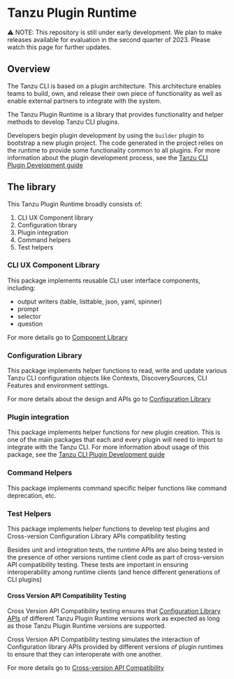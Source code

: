 # Tanzu Plugin Runtime

:warning: NOTE: This repository is still under early development. We plan to
make releases available for evaluation in the second quarter of 2023.  Please
watch this page for further updates.

## Overview

The Tanzu CLI is based on a plugin architecture. This architecture enables
teams to build, own, and release their own piece of functionality as well as
enable external partners to integrate with the system.

The Tanzu Plugin Runtime is a library that provides functionality and helper
methods to develop Tanzu CLI plugins.

Developers begin plugin development by using the `builder` plugin to bootstrap
a new plugin project. The code generated in the project relies on the runtime
to provide some functionality common to all plugins. For more information about
the plugin development process, see the
[Tanzu CLI Plugin Development guide](https://github.com/vmware-tanzu/tanzu-cli/blob/main/docs/plugindev/README.md)

## The library

This Tanzu Plugin Runtime broadly consists of:

1. CLI UX Component library
2. Configuration library
3. Plugin integration
4. Command helpers
5. Test helpers

### CLI UX Component Library

This package implements reusable CLI user interface components, including:

- output writers (table, listtable, json, yaml, spinner)
- prompt
- selector
- question

For more details go to [Component Library](component/README.md)

### Configuration Library

This package implements helper functions to read, write and update various
Tanzu CLI configuration objects like Contexts, DiscoverySources, CLI
Features and environment settings.

For more details about the design and APIs go to [Configuration Library](docs/config.md)

### Plugin integration

This package implements helper functions for new plugin creation. This is one
of the main packages that each and every plugin will need to import to
integrate with the Tanzu CLI. For more information about usage of this package,
see the [Tanzu CLI Plugin Development guide](https://github.com/vmware-tanzu/tanzu-cli/blob/main/docs/plugindev/README.md)

### Command Helpers

This package implements command specific helper functions like command deprecation, etc.

### Test Helpers

This package implements helper functions to develop test plugins and
Cross-version Configuration Library APIs compatibility testing

Besides unit and integration tests, the runtime APIs are also being tested
in the presence of other versions runtime client code as part of cross-version
API compatibility testing.  These tests are important in ensuring
interoperability among runtime clients (and hence different generations of CLI
plugins)

#### Cross Version API Compatibility Testing

Cross Version API Compatibility testing ensures that
[Configuration Library APIs](docs/config.md) of different Tanzu Plugin Runtime
versions work as expected as long as those Tanzu Plugin Runtime versions are
supported.

Cross Version API Compatibility testing simulates the interaction of
Configuration library APIs provided by different versions of plugin runtimes to
ensure that they can interoperate with one another.

For more details go to [Cross-version API Compatibility](test/compatibility/docs/cross-version-api-compatibility.md)
